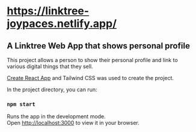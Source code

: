 # https://linktree-joypaces.netlify.app/

## A Linktree Web App that shows personal profile

This project allows a person to show their personal profile and link to various digital things that they sell.

[Create React App](https://github.com/facebook/create-react-app) and Tailwind CSS was used to create the project.

In the project directory, you can run:

### `npm start`

Runs the app in the development mode.\
Open [http://localhost:3000](http://localhost:3000) to view it in your browser.

